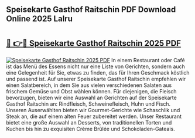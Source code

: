 ## Speisekarte Gasthof Raitschin PDF Download Online 2025 Lalru

# <h2><a href="http://gcd3hbg.nevu.top/?p=Speisekarte+Gasthof+Raitschin">🔗 👉🔴 Speisekarte Gasthof Raitschin 2025 PDF</a></h2>

[![Speisekarte Gasthof Raitschin 2025 PDF](https://i.imgur.com/dBaPXMq.png)](http://gcd3hbg.nevu.top/?p=Speisekarte+Gasthof+Raitschin)
In einem Restaurant oder Café ist das Menü des Essens nicht nur eine Liste von Gerichten, sondern auch eine Gelegenheit für Sie, etwas zu finden, das für Ihren Geschmack köstlich und passend ist. Auf unserer Speisekarte Gasthof Raitschin empfehlen wir einen Salatbereich, in dem Sie aus vielen verschiedenen Salaten aus frischem Gemüse und Obst wählen können. Für diejenigen, die Fleisch bevorzugen, bieten wir eine Auswahl an Gerichten auf der Speisekarte Gasthof Raitschin an: Rindfleisch, Schweinefleisch, Huhn und Fisch. Unseren Auserwählten bieten wir Gourmet-Gerichte wie Schaschlik und Steak an, die auf einem alten Feuer zubereitet werden. Unser Restaurant bietet eine große Auswahl an Desserts, von traditionellen Torten und Kuchen bis hin zu exquisiten Crème Brûlée und Schokoladen-Gateais.
